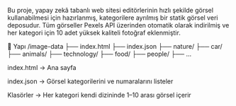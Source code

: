 Bu proje, yapay zekâ tabanlı web sitesi editörlerinin hızlı şekilde görsel kullanabilmesi için hazırlanmış, kategorilere ayrılmış bir statik görsel veri deposudur.
Tüm görseller Pexels API üzerinden otomatik olarak indirilmiş ve her kategori için 10 adet yüksek kaliteli fotoğraf eklenmiştir.

📁 Yapı
/image-data
 ├── index.html
 ├── index.json
 ├── nature/
 ├── car/
 ├── animals/
 ├── technology/
 ├── food/
 ├── people/
 ├── ...


index.html → Ana sayfa

index.json → Görsel kategorilerini ve numaralarını listeler

Klasörler → Her kategori kendi dizininde 1–10 arası görsel içerir
